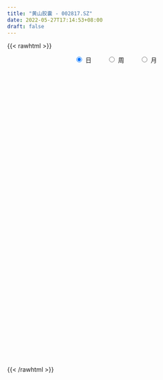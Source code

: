 ```yaml
---
title: "黄山胶囊 - 002817.SZ"
date: 2022-05-27T17:14:53+08:00
draft: false
---
```

{{< rawhtml >}}
    <div style="text-align: center">
        <label style="padding: 1rem;"><input style="margin-right: .5rem" type="radio" name="period" value="D" checked onclick="period_change(this)">日</label>
        <label style="padding: 1rem;"><input style="margin-right: .5rem" type="radio" name="period" value="W" onclick="period_change(this)">周</label>
        <label style="padding: 1rem;"><input style="margin-right: .5rem" type="radio" name="period" value="M" onclick="period_change(this)">月</label>
    </div>
    <div id="chart" style="height: 700px;"></div> 
    <script type="text/javascript">
        const D_v = [24733.4,12973.43,13378.5,31935.33,30343.1,16195.2,9843.5,9855.5,13905.14,19757.2,14130.42,12214.7,50129.48,24331.6,12849.3,14048.0,24048.19,34170.26,31768.24,26213.42,18954.48,14856.93,19867.82,22626.64,16700.97,10261.11,15532.41,9157.25,40417.0,42975.06,22065.23,83619.31,65050.44,39679.93,32012.48,66997.16,92224.24,48450.53,45627.33,23582.64,32156.36,36110.02,46342.99,23642.77,21649.71,36177.21,31552.66,95696.54,46158.55,32905.41,61285.36,58485.2,32259.05,31253.92,24976.92,17909.56,15177.61,20780.27,13461.11,17621.25,15917.9,11722.32,28687.36,16592.8,15695.64,12126.71,12768.34,18541.07,13517.57,11810.08,10436.78,23020.14,11454.28,23315.93,17208.11,22199.6,16701.89,9250.55,33014.12,18589.94,13541.09,14729.01,12446.76,44791.7,34204.68,30531.39,33932.85,26831.86,23448.78,21708.17,23478.3,29168.0,15410.12,27861.32,50376.32,61798.06,97187.85,46258.08,25909.96,18722.91,18942.12,17803.79,26071.79,28155.93,11929.56,31049.95,13234.11,14824.33,23244.4,15993.78,11557.44,17359.78,13875.25,9433.8,13103.39,40526.82,14177.66,11006.38,15043.03,24665.73,26616.77,22012.55,23423.73,31743.4,17041.93,18984.21,14107.94,13364.32,13258.89,22240.11,14403.13,13069.11,19957.86,10836.41,7958.15,10362.6,13361.1,18059.44,12566.93,12154.31,18963.21,13048.97,10228.1,12275.41,11900.55,22181.45,82155.75,40719.57,59908.95,134118.91,80810.88,120386.88,151196.94,94600.9,93441.93,97655.04,88504.4,67603.21,46429.48,50276.89,91624.16,104156.41,52657.61,49385.75,62817.03,48743.76,81763.05,43545.79,52270.78,54899.3,60997.98,72668.8,48217.03,44667.44,37771.73,33243.51,34979.82,33076.7,35569.0,36571.63,30533.27,44436.39,19333.18,23720.86,20496.78,23217.53,87122.04,55732.59,64380.94,57717.54,44506.63,27515.46,23626.53,35832.86,98730.85,67491.61,64555.75,55179.37,40200.07,38880.08,236653.42,172788.36,105900.22,93467.09,60408.77,109088.18,85878.28,48139.82,101698.49,257466.51,226293.44,113149.35,100492.29,345953.86,256776.42,166080.23,159728.52,131503.15,101677.33,74026.5,58800.57,37378.75,60915.39,52846.94,39062.12,41512.6,58936.22,40834.82,60302.48,58553.71,54897.1,52823.92,76730.14,67394.11,54948.19,42055.09,41252.58,57323.8,50823.13,41560.32,37145.86,36183.79,21873.26,35426.82,30976.97,34699.99,53330.1,47323.92,47953.6,52681.75]
const D_histogram = [0.0,-0.0061966952,-0.0044767418,0.0105045132,0.0035301776,-0.0053735207,-0.0078790791,-0.0093202607,-0.0205401977,-0.0071897847,0.0016618853,0.0069196986,0.0260602242,0.0249383077,0.0238307371,0.0162201202,0.0173335748,0.0291523893,0.0406771612,0.0413843636,0.0311211235,0.0189544344,0.0269747104,0.0327047853,0.0285004973,0.0222901656,0.0101258405,0.0043275677,0.0190742457,0.0327861967,0.0351196613,0.0364432726,0.0478177192,0.0512380912,0.0498300251,0.0683812411,0.04593267,0.0399569034,0.034591751,0.0266463722,0.0102217571,-0.0142982326,-0.010512285,-0.016702934,-0.0247253236,-0.0176048947,-0.0248112804,-0.008501121,-0.0148671614,-0.0328258373,-0.038061321,-0.0683822626,-0.0905489866,-0.085916865,-0.0789830669,-0.06853094,-0.0689139756,-0.0650748936,-0.0604420604,-0.0549700967,-0.0513865072,-0.0395803285,-0.018177682,-0.0040362424,-0.0060143441,-0.0084951539,-0.0183658007,-0.0350212099,-0.0314913518,-0.0312306605,-0.0221252651,-0.0205453517,-0.0169408234,-0.0226071651,-0.0256117546,-0.0353092235,-0.0359641644,-0.0290290813,-0.0067978643,0.0107753851,0.0231240163,0.0324041289,0.0306235251,0.0467716583,0.0573900455,0.0467008701,0.0249164706,0.0243599642,0.0280457605,0.0242033839,0.0108173577,-0.0096794204,-0.0263123842,-0.0576520841,-0.0309520969,-0.0021776565,-0.0210165718,-0.0393134044,-0.0404140813,-0.0387171002,-0.0433913044,-0.0422379938,-0.0437142481,-0.0538921828,-0.0580251658,-0.0742811219,-0.078594171,-0.0745633027,-0.0820578347,-0.0718116328,-0.0566841756,-0.0328431049,-0.0155516817,0.000828735,0.0189365474,0.046624343,0.0579799488,0.0655955863,0.0739368157,0.081667567,0.0929489591,0.1006811894,0.0983235234,0.0945125954,0.0879691129,0.0834675188,0.0789385478,0.0712909425,0.061467564,0.0560798152,0.0468557965,0.0297264157,0.0247330458,0.0216804564,0.0131838642,0.0043963021,-0.0127000898,-0.0273080739,-0.0341102374,-0.033779499,-0.0244000528,-0.0206213646,-0.0141862591,-0.0099968663,-0.0038061746,0.0060352918,0.0366019413,0.0540882272,0.0785904154,0.1114509682,0.1353782026,0.1241401558,0.1403963142,0.1478753068,0.1360284585,0.1335989156,0.1152223404,0.0812268592,0.0570991161,0.0253959131,0.0203514593,0.0222978364,0.0194428778,0.0055535121,-0.0068592953,-0.0185865019,-0.0612888595,-0.0907716694,-0.1350477513,-0.1466809891,-0.138722597,-0.1163200392,-0.1124172948,-0.1123873585,-0.1005286435,-0.0942906869,-0.0704620541,-0.0493451263,-0.0435646386,-0.0498596097,-0.0447597257,-0.0259120408,-0.0133780642,-0.0090400379,-0.0059806916,-0.0029633312,0.0229017054,0.0336887099,0.0375354326,0.0426161438,0.0481132067,0.049401839,0.0474258359,0.0465580892,0.0422655461,0.030530596,-0.0142329322,-0.0484097137,-0.0627532622,-0.0601650865,-0.0383795063,-0.0625221373,-0.0521659772,-0.0287473855,-0.0059745181,0.0364328208,0.0563318475,0.0613982924,0.0585684717,0.0828726552,0.0712328667,0.0569316309,0.0456473723,0.0742280922,0.0565731072,0.0581643276,0.0453991814,0.0169836611,-0.038316599,-0.0546340235,-0.0870895344,-0.1033691079,-0.126940802,-0.1458808002,-0.1425256026,-0.1503445705,-0.1756977029,-0.1809616626,-0.2090665221,-0.2283184338,-0.2273965038,-0.2309673406,-0.2021726258,-0.1541404846,-0.1096190135,-0.0687438308,-0.0302256048,-0.0021549154,0.0230062732,0.0488014759,0.0716160807,0.0758870585,0.0796255759,0.0781856589,0.0785026946,0.081639941,0.0562000053,0.0440482598,0.035656501,0.0287037173]
const D_fast = [0.0,-0.0077458689,-0.0071451011,0.0104622823,0.0043704911,-0.0058765874,-0.0103519156,-0.0141231624,-0.0304781487,-0.0189251819,-0.0096580406,-0.0026703027,0.0229852789,0.0280979394,0.032948053,0.0293924662,0.0348393145,0.0539462263,0.0756402885,0.0866935818,0.0842106226,0.0767825421,0.0915464957,0.105452767,0.1083736033,0.1077358129,0.0981029479,0.0933865671,0.1129018065,0.1348103068,0.1459236867,0.1563581161,0.1796869925,0.1959168872,0.2069663274,0.2426128537,0.2316474501,0.2356609094,0.2389436947,0.2376599089,0.2237907331,0.1956961852,0.1968540616,0.1864876791,0.1722839586,0.1750031638,0.1615939581,0.1757788372,0.1656960065,0.1395308713,0.1247800574,0.0773635501,0.0325595794,0.0157124847,0.0029005161,-0.003780092,-0.0213916215,-0.0338212629,-0.0442989447,-0.0525695052,-0.0618325426,-0.059921446,-0.04306322,-0.0299308409,-0.0334125287,-0.038017127,-0.052479224,-0.0778899356,-0.0822329155,-0.0897798893,-0.0862058102,-0.0897622348,-0.0903929123,-0.1017110452,-0.1111185734,-0.1296433482,-0.1392893302,-0.1396115174,-0.1190797665,-0.0988126708,-0.0806830355,-0.0633018907,-0.0574266132,-0.0295855654,-0.0046196669,-0.0036336248,-0.0191889066,-0.0136554219,-0.0029581856,-0.0007497162,-0.011431403,-0.0343480362,-0.0575590959,-0.1033118169,-0.0843498539,-0.0561198276,-0.0802128859,-0.1083380696,-0.1195422669,-0.1275245608,-0.143046591,-0.1524527789,-0.1648575953,-0.1885085757,-0.20714785,-0.2419740867,-0.2659356785,-0.2805456358,-0.3085546265,-0.3162613329,-0.3153049195,-0.2996746251,-0.2862711223,-0.2696835219,-0.2468415726,-0.2074976913,-0.1816470983,-0.1576325642,-0.1308071308,-0.1026594878,-0.0681408559,-0.0352383283,-0.0130151135,0.0068021074,0.0222509032,0.0386161887,0.0538218547,0.063996985,0.0695404975,0.0781727025,0.0806626329,0.070964856,0.0721547476,0.0745222724,0.0693216462,0.0616331596,0.0413617453,0.0199267426,0.0045970199,-0.0035171165,-0.0002376835,-0.0016143364,0.0012742042,0.0029643805,0.0082035285,0.0195538179,0.0592709528,0.0902792954,0.1344290875,0.1951523824,0.2529241674,0.2727211595,0.3240763965,0.3685242158,0.3906844821,0.4216546681,0.432083678,0.4183949116,0.4085419476,0.3831877228,0.3832311338,0.39075197,0.3927577309,0.3802567433,0.366129112,0.3497552799,0.2917307074,0.2395549802,0.1615169605,0.1132134754,0.0864912182,0.0798137663,0.055612187,0.0275452837,0.0142718377,-0.0030628774,0.0031502419,0.0119308881,0.0068202162,-0.0119396574,-0.0180297047,-0.0056600301,0.0035294305,0.0056074473,0.0071716207,0.0094481483,0.0410386113,0.0602477933,0.0734783741,0.0892131212,0.1067384858,0.1203775778,0.1302580337,0.1410298093,0.1473036527,0.1432013517,0.0948795904,0.0486003804,0.0185685164,0.0061154205,0.0183061241,-0.0214670412,-0.0241523754,-0.0079206301,0.0133586077,0.0648741518,0.0988561405,0.1192721585,0.1310844557,0.176106803,0.1822752312,0.182206903,0.1823344875,0.2294722305,0.2259605222,0.2420928246,0.2406774738,0.2165078687,0.1516284588,0.1216525285,0.067424634,0.0253027836,-0.0300041111,-0.0854143093,-0.1176905124,-0.1630956229,-0.232373181,-0.2828775564,-0.3632490464,-0.4395805666,-0.4955077625,-0.5568204344,-0.5785688761,-0.5690718561,-0.5519551383,-0.5282659134,-0.4973040886,-0.469772128,-0.4388593711,-0.4008637995,-0.3601451744,-0.336902432,-0.3132575206,-0.2951510229,-0.2752083136,-0.2516610819,-0.2630510163,-0.2641906968,-0.2636683304,-0.2634451848]
const D_slow = [0.0,-0.0015491738,-0.0026683593,-0.0000422309,0.0008403135,-0.0005030667,-0.0024728365,-0.0048029017,-0.0099379511,-0.0117353973,-0.0113199259,-0.0095900013,-0.0030749452,0.0031596317,0.009117316,0.013172346,0.0175057397,0.024793837,0.0349631273,0.0453092182,0.0530894991,0.0578281077,0.0645717853,0.0727479816,0.079873106,0.0854456474,0.0879771075,0.0890589994,0.0938275608,0.10202411,0.1108040253,0.1199148435,0.1318692733,0.1446787961,0.1571363024,0.1742316126,0.1857147801,0.195704006,0.2043519437,0.2110135368,0.213568976,0.2099944179,0.2073663466,0.2031906131,0.1970092822,0.1926080585,0.1864052384,0.1842799582,0.1805631679,0.1723567085,0.1628413783,0.1457458127,0.123108566,0.1016293498,0.081883583,0.064750848,0.0475223541,0.0312536307,0.0161431156,0.0024005915,-0.0104460354,-0.0203411175,-0.024885538,-0.0258945986,-0.0273981846,-0.0295219731,-0.0341134233,-0.0428687257,-0.0507415637,-0.0585492288,-0.0640805451,-0.069216883,-0.0734520889,-0.0791038801,-0.0855068188,-0.0943341247,-0.1033251658,-0.1105824361,-0.1122819022,-0.1095880559,-0.1038070518,-0.0957060196,-0.0880501383,-0.0763572237,-0.0620097124,-0.0503344948,-0.0441053772,-0.0380153861,-0.031003946,-0.0249531001,-0.0222487606,-0.0246686157,-0.0312467118,-0.0456597328,-0.053397757,-0.0539421711,-0.0591963141,-0.0690246652,-0.0791281855,-0.0888074606,-0.0996552867,-0.1102147851,-0.1211433472,-0.1346163929,-0.1491226843,-0.1676929648,-0.1873415075,-0.2059823332,-0.2264967918,-0.2444497001,-0.258620744,-0.2668315202,-0.2707194406,-0.2705122569,-0.26577812,-0.2541220343,-0.2396270471,-0.2232281505,-0.2047439466,-0.1843270548,-0.161089815,-0.1359195177,-0.1113386368,-0.087710488,-0.0657182097,-0.04485133,-0.0251166931,-0.0072939575,0.0080729335,0.0220928873,0.0338068365,0.0412384404,0.0474217018,0.0528418159,0.056137782,0.0572368575,0.0540618351,0.0472348166,0.0387072572,0.0302623825,0.0241623693,0.0190070282,0.0154604634,0.0129612468,0.0120097031,0.0135185261,0.0226690114,0.0361910682,0.0558386721,0.0837014141,0.1175459648,0.1485810037,0.1836800823,0.220648909,0.2546560236,0.2880557525,0.3168613376,0.3371680524,0.3514428314,0.3577918097,0.3628796745,0.3684541336,0.3733148531,0.3747032311,0.3729884073,0.3683417818,0.3530195669,0.3303266496,0.2965647118,0.2598944645,0.2252138152,0.1961338055,0.1680294818,0.1399326421,0.1148004813,0.0912278095,0.073612296,0.0612760144,0.0503848548,0.0379199523,0.0267300209,0.0202520107,0.0169074947,0.0146474852,0.0131523123,0.0124114795,0.0181369059,0.0265590833,0.0359429415,0.0465969774,0.0586252791,0.0709757388,0.0828321978,0.0944717201,0.1050381066,0.1126707556,0.1091125226,0.0970100942,0.0813217786,0.066280507,0.0566856304,0.0410550961,0.0280136018,0.0208267554,0.0193331259,0.0284413311,0.0425242929,0.057873866,0.072515984,0.0932341478,0.1110423644,0.1252752722,0.1366871152,0.1552441383,0.1693874151,0.183928497,0.1952782923,0.1995242076,0.1899450579,0.176286552,0.1545141684,0.1286718914,0.0969366909,0.0604664909,0.0248350902,-0.0127510524,-0.0566754781,-0.1019158938,-0.1541825243,-0.2112621328,-0.2681112587,-0.3258530939,-0.3763962503,-0.4149313715,-0.4423361248,-0.4595220825,-0.4670784838,-0.4676172126,-0.4618656443,-0.4496652753,-0.4317612551,-0.4127894905,-0.3928830965,-0.3733366818,-0.3537110082,-0.3333010229,-0.3192510216,-0.3082389566,-0.2993248314,-0.2921489021]
const D_data = [['2021-05-18', 6.6697, 6.9612, 6.6406, 6.9758],['2021-05-19', 6.9612, 6.8641, 6.8349, 6.9709],['2021-05-20', 6.8641, 6.9466, 6.8495, 7.0049],['2021-05-21', 6.9466, 7.1604, 6.9466, 7.2527],['2021-05-24', 7.1555, 6.9126, 6.8689, 7.1555],['2021-05-25', 6.8446, 6.8446, 6.762, 6.9466],['2021-05-26', 6.796, 6.8883, 6.7523, 6.9126],['2021-05-27', 6.8883, 6.8835, 6.8349, 6.9321],['2021-05-28', 6.8738, 6.7135, 6.6649, 6.9029],['2021-05-31', 6.7329, 7.0146, 6.7232, 7.0341],['2021-06-01', 6.9952, 7.0146, 6.9612, 7.0924],['2021-06-02', 6.9855, 7.0098, 6.9078, 7.0389],['2021-06-03', 7.0924, 7.2624, 6.8738, 7.5539],['2021-06-04', 7.2041, 7.0778, 6.9952, 7.3644],['2021-06-07', 7.0438, 7.0924, 7.0146, 7.1264],['2021-06-08', 6.9952, 7.0049, 6.9855, 7.0924],['2021-06-09', 7.0061, 7.1123, 6.8787, 7.2184],['2021-06-10', 7.1123, 7.3033, 7.0698, 7.367],['2021-06-11', 7.36, 7.3953, 7.2255, 7.4307],['2021-06-15', 7.4803, 7.3316, 7.2326, 7.4803],['2021-06-16', 7.4378, 7.2043, 7.1193, 7.452],['2021-06-17', 7.2184, 7.1476, 7.1264, 7.2892],['2021-06-18', 7.1406, 7.4166, 7.0769, 7.4166],['2021-06-21', 7.3953, 7.459, 7.2892, 7.4873],['2021-06-22', 7.3812, 7.3741, 7.3246, 7.4803],['2021-06-23', 7.3741, 7.3529, 7.2892, 7.4236],['2021-06-24', 7.2963, 7.2538, 7.176, 7.3458],['2021-06-25', 7.2255, 7.3033, 7.183, 7.3387],['2021-06-28', 7.2184, 7.6076, 7.2184, 7.6218],['2021-06-29', 7.6006, 7.7067, 7.5015, 7.7563],['2021-06-30', 7.6996, 7.6501, 7.5156, 7.6996],['2021-07-01', 7.6784, 7.6926, 7.5723, 8.0606],['2021-07-02', 7.6996, 7.9049, 7.6076, 7.9827],['2021-07-05', 7.9756, 7.9049, 7.7492, 7.9756],['2021-07-06', 7.8553, 7.912, 7.7987, 8.0252],['2021-07-07', 7.8766, 8.2799, 7.8624, 8.3083],['2021-07-08', 8.3507, 7.827, 7.7916, 8.4073],['2021-07-09', 7.6784, 8.0181, 7.6643, 8.1243],['2021-07-12', 8.0606, 8.0535, 7.9261, 8.1526],['2021-07-13', 8.1738, 8.0393, 7.9756, 8.1809],['2021-07-14', 8.1243, 7.912, 7.8907, 8.1243],['2021-07-15', 7.9049, 7.728, 7.6926, 7.919],['2021-07-16', 7.7775, 8.0464, 7.7775, 8.1809],['2021-07-19', 7.9969, 7.9332, 7.8624, 8.096],['2021-07-20', 7.8624, 7.8836, 7.7421, 7.9332],['2021-07-21', 7.919, 8.0818, 7.8836, 8.1384],['2021-07-22', 8.1101, 7.912, 7.8766, 8.1172],['2021-07-23', 7.919, 8.2446, 7.7916, 8.3012],['2021-07-26', 8.1809, 8.004, 7.9261, 8.2729],['2021-07-27', 7.9332, 7.7987, 7.7916, 8.1313],['2021-07-28', 7.7916, 7.8907, 7.1335, 8.0606],['2021-07-29', 7.9756, 7.459, 7.3883, 7.9898],['2021-07-30', 7.459, 7.3741, 7.2326, 7.5015],['2021-08-02', 7.3529, 7.6076, 7.2892, 7.636],['2021-08-03', 7.6289, 7.6147, 7.4803, 7.7067],['2021-08-04', 7.5723, 7.6572, 7.5227, 7.7138],['2021-08-05', 7.5793, 7.5015, 7.4944, 7.6572],['2021-08-06', 7.4449, 7.5156, 7.3812, 7.643],['2021-08-09', 7.5723, 7.5015, 7.4661, 7.5723],['2021-08-10', 7.4661, 7.4944, 7.3741, 7.6218],['2021-08-11', 7.4449, 7.452, 7.4307, 7.4944],['2021-08-12', 7.4307, 7.5581, 7.4166, 7.5864],['2021-08-13', 7.6006, 7.7421, 7.4873, 7.8836],['2021-08-16', 7.7987, 7.735, 7.6713, 7.827],['2021-08-17', 7.643, 7.5581, 7.4732, 7.7138],['2021-08-18', 7.4944, 7.5298, 7.459, 7.5935],['2021-08-19', 7.5652, 7.3883, 7.3812, 7.5935],['2021-08-20', 7.3883, 7.2043, 7.1193, 7.459],['2021-08-23', 7.2043, 7.3883, 7.2043, 7.4378],['2021-08-24', 7.36, 7.3246, 7.2892, 7.459],['2021-08-25', 7.3387, 7.4307, 7.275, 7.4661],['2021-08-26', 7.5864, 7.3387, 7.3104, 7.6501],['2021-08-27', 7.3387, 7.3529, 7.2892, 7.367],['2021-08-30', 7.3529, 7.2043, 7.1193, 7.36],['2021-08-31', 7.1547, 7.183, 7.091, 7.2396],['2021-09-01', 7.2396, 7.0273, 7.0061, 7.2396],['2021-09-02', 7.0486, 7.0698, 6.992, 7.1264],['2021-09-03', 7.0981, 7.1406, 7.0698, 7.2043],['2021-09-06', 7.2043, 7.3812, 7.0698, 7.4449],['2021-09-07', 7.3953, 7.4166, 7.3246, 7.4449],['2021-09-08', 7.4166, 7.4307, 7.3387, 7.4661],['2021-09-09', 7.4307, 7.459, 7.3812, 7.5369],['2021-09-10', 7.4661, 7.3529, 7.3458, 7.5298],['2021-09-13', 7.3529, 7.636, 7.3033, 7.6855],['2021-09-14', 7.636, 7.6713, 7.4873, 7.735],['2021-09-15', 7.6926, 7.4378, 7.36, 7.7209],['2021-09-16', 7.4449, 7.2326, 7.2326, 7.4944],['2021-09-17', 7.2892, 7.452, 7.2892, 7.5369],['2021-09-22', 7.4024, 7.5298, 7.3529, 7.5652],['2021-09-23', 7.6572, 7.452, 7.4095, 7.6643],['2021-09-24', 7.459, 7.2963, 7.268, 7.5227],['2021-09-27', 7.268, 7.1123, 7.0627, 7.3175],['2021-09-28', 7.1123, 7.0415, 7.0132, 7.1618],['2021-09-29', 7.0061, 6.6877, 6.6664, 7.0415],['2021-09-30', 6.6947, 7.36, 6.6523, 7.36],['2021-10-08', 7.3953, 7.5156, 7.2255, 7.6784],['2021-10-11', 7.2821, 6.9283, 6.8646, 7.36],['2021-10-12', 6.8858, 6.8009, 6.6947, 6.9283],['2021-10-13', 6.8009, 6.9212, 6.7372, 6.9566],['2021-10-14', 6.907, 6.9141, 6.815, 7.0273],['2021-10-15', 6.9141, 6.7797, 6.7301, 6.9141],['2021-10-18', 6.7797, 6.7938, 6.716, 6.9141],['2021-10-19', 6.7797, 6.7089, 6.7089, 6.8646],['2021-10-20', 6.7089, 6.5107, 6.4824, 6.7372],['2021-10-21', 6.447, 6.4824, 6.447, 6.5744],['2021-10-22', 6.4824, 6.1993, 6.1993, 6.4824],['2021-10-25', 6.1993, 6.2064, 6.1215, 6.2701],['2021-10-26', 6.2277, 6.2206, 6.1427, 6.2701],['2021-10-27', 6.1923, 5.9729, 5.9587, 6.1923],['2021-10-28', 5.9729, 6.1073, 5.9658, 6.1852],['2021-10-29', 6.263, 6.1498, 6.0366, 6.263],['2021-11-01', 6.263, 6.2913, 6.1286, 6.3692],['2021-11-02', 6.2984, 6.263, 6.1923, 6.3692],['2021-11-03', 6.2701, 6.2984, 6.2701, 6.4258],['2021-11-04', 6.2984, 6.3833, 6.2772, 6.4046],['2021-11-05', 6.3833, 6.6169, 6.2913, 6.6877],['2021-11-08', 6.5815, 6.5249, 6.5178, 6.6452],['2021-11-09', 6.5815, 6.5461, 6.5107, 6.6098],['2021-11-10', 6.5461, 6.624, 6.5178, 6.6452],['2021-11-11', 6.6098, 6.6947, 6.5957, 6.8787],['2021-11-12', 6.716, 6.8363, 6.6452, 6.9],['2021-11-15', 6.7938, 6.9, 6.7867, 6.9849],['2021-11-16', 6.907, 6.8504, 6.8221, 6.9636],['2021-11-17', 6.8433, 6.8787, 6.8009, 6.9707],['2021-11-18', 6.8929, 6.8787, 6.8504, 7.0203],['2021-11-19', 6.8646, 6.9353, 6.8504, 6.9849],['2021-11-22', 6.9495, 6.9707, 6.9, 6.999],['2021-11-23', 6.9707, 6.9566, 6.8858, 6.9849],['2021-11-24', 6.9566, 6.9353, 6.8787, 6.9849],['2021-11-25', 6.9424, 6.999, 6.8787, 7.0698],['2021-11-26', 6.9636, 6.9566, 6.907, 7.0273],['2021-11-29', 6.9778, 6.8221, 6.815, 7.0273],['2021-11-30', 6.8292, 6.9424, 6.7797, 6.9636],['2021-12-01', 6.9141, 6.9707, 6.8717, 6.9778],['2021-12-02', 7.0061, 6.8929, 6.8858, 7.0061],['2021-12-03', 6.8929, 6.8575, 6.8504, 6.9566],['2021-12-06', 6.8504, 6.6877, 6.6877, 6.9],['2021-12-07', 6.6877, 6.624, 6.539, 6.7726],['2021-12-08', 6.624, 6.6452, 6.5461, 6.6877],['2021-12-09', 6.6452, 6.6947, 6.624, 6.7443],['2021-12-10', 6.6947, 6.815, 6.6523, 6.8504],['2021-12-13', 6.7655, 6.7655, 6.7584, 6.8787],['2021-12-14', 6.7443, 6.815, 6.723, 6.8363],['2021-12-15', 6.8504, 6.808, 6.7089, 6.8646],['2021-12-16', 6.8009, 6.8575, 6.7584, 6.8929],['2021-12-17', 6.8575, 6.9495, 6.7584, 6.992],['2021-12-20', 6.9353, 7.3387, 6.907, 7.4307],['2021-12-21', 7.3458, 7.3458, 7.1689, 7.3741],['2021-12-22', 7.3458, 7.6076, 7.3246, 7.6289],['2021-12-23', 7.6289, 7.9544, 7.551, 8.3366],['2021-12-24', 8.011, 8.1101, 7.8978, 8.2516],['2021-12-27', 8.0818, 7.827, 7.7067, 8.2446],['2021-12-28', 7.919, 8.3153, 7.8412, 8.3861],['2021-12-29', 8.2446, 8.4144, 8.096, 8.4569],['2021-12-30', 8.4144, 8.3083, 8.1667, 8.4923],['2021-12-31', 8.4569, 8.5347, 8.3366, 8.7824],['2022-01-04', 8.4993, 8.4215, 8.2446, 8.6196],['2022-01-05', 8.4215, 8.2092, 8.0889, 8.4427],['2022-01-06', 8.2799, 8.2799, 8.103, 8.3295],['2022-01-07', 8.4215, 8.1172, 7.912, 8.4215],['2022-01-10', 8.1313, 8.4215, 8.0181, 8.4356],['2022-01-11', 8.4073, 8.5701, 8.2941, 8.7824],['2022-01-12', 8.6338, 8.5772, 8.3366, 8.6338],['2022-01-13', 8.6055, 8.4569, 8.3719, 8.6338],['2022-01-14', 8.4286, 8.4569, 8.379, 8.6763],['2022-01-17', 8.6338, 8.4427, 8.3436, 8.6338],['2022-01-18', 8.4781, 7.9261, 7.8836, 8.4781],['2022-01-19', 8.011, 7.8836, 7.7138, 8.011],['2022-01-20', 7.8907, 7.452, 7.3953, 7.9332],['2022-01-21', 7.4661, 7.636, 7.3104, 7.7209],['2022-01-24', 7.6501, 7.7916, 7.6076, 8.0535],['2022-01-25', 7.735, 7.9827, 7.6784, 8.0818],['2022-01-26', 7.9756, 7.7563, 7.7138, 8.0393],['2022-01-27', 7.7563, 7.6501, 7.5581, 7.9049],['2022-01-28', 7.6147, 7.7633, 7.5793, 7.82],['2022-02-07', 7.8553, 7.6784, 7.5369, 7.9332],['2022-02-08', 7.7067, 7.9261, 7.6218, 7.9261],['2022-02-09', 7.9544, 7.9756, 7.827, 8.0606],['2022-02-10', 8.0747, 7.827, 7.7916, 8.0747],['2022-02-11', 7.8695, 7.643, 7.5935, 7.8695],['2022-02-14', 7.6501, 7.7492, 7.5864, 7.9615],['2022-02-15', 7.7492, 7.9615, 7.6501, 8.0464],['2022-02-16', 8.0393, 7.9544, 7.8978, 8.0393],['2022-02-17', 7.9615, 7.8907, 7.8341, 7.9898],['2022-02-18', 7.8695, 7.8907, 7.8341, 7.9827],['2022-02-21', 7.9261, 7.9049, 7.8341, 7.9756],['2022-02-22', 7.8978, 8.2799, 7.7492, 8.3153],['2022-02-23', 8.3507, 8.2163, 8.1455, 8.3649],['2022-02-24', 8.1809, 8.2021, 8.0606, 8.3719],['2022-02-25', 8.2375, 8.2799, 8.1738, 8.4639],['2022-02-28', 8.2729, 8.3578, 8.1596, 8.4215],['2022-03-01', 8.3295, 8.3719, 8.2516, 8.4215],['2022-03-02', 8.3719, 8.379, 8.2799, 8.4003],['2022-03-03', 8.3861, 8.4356, 8.2799, 8.5276],['2022-03-04', 8.4356, 8.4286, 8.2941, 8.9806],['2022-03-07', 8.2799, 8.3366, 7.9969, 8.4427],['2022-03-08', 8.287, 7.7916, 7.7704, 8.4073],['2022-03-09', 7.8483, 7.6996, 7.4307, 8.0818],['2022-03-10', 7.9615, 7.7846, 7.7067, 8.0323],['2022-03-11', 7.735, 7.9261, 7.6289, 7.9686],['2022-03-14', 8.1738, 8.2021, 8.0676, 8.7187],['2022-03-15', 8.0252, 7.5864, 7.5652, 8.0535],['2022-03-16', 7.6572, 7.9403, 7.5015, 8.011],['2022-03-17', 7.9261, 8.1667, 7.8695, 8.3153],['2022-03-18', 8.0252, 8.2729, 8.0252, 8.4003],['2022-03-21', 8.3153, 8.7116, 8.3153, 8.7753],['2022-03-22', 8.8461, 8.6409, 8.4923, 8.8815],['2022-03-23', 8.6479, 8.5772, 8.5418, 8.7187],['2022-03-24', 8.7046, 8.5418, 8.4781, 9.1292],['2022-03-25', 8.5418, 9.0089, 8.3578, 9.3981],['2022-03-28', 8.9806, 8.6692, 8.6338, 9.6175],['2022-03-29', 8.7612, 8.6338, 8.3932, 8.9169],['2022-03-30', 8.6621, 8.6621, 8.4286, 8.8461],['2022-03-31', 8.6904, 9.2778, 8.6338, 9.5255],['2022-04-01', 8.8886, 8.8036, 8.6833, 9.5113],['2022-04-06', 9.0018, 9.0726, 8.9523, 9.3132],['2022-04-07', 8.8461, 8.931, 8.7399, 9.2849],['2022-04-08', 8.8532, 8.6763, 8.4569, 8.9523],['2022-04-11', 8.5559, 8.1313, 8.0535, 8.563],['2022-04-12', 8.2304, 8.4144, 8.0676, 8.4144],['2022-04-13', 8.3436, 8.0464, 7.9686, 8.3507],['2022-04-14', 8.0464, 8.0606, 7.9332, 8.1596],['2022-04-15', 7.9049, 7.7846, 7.7138, 8.0818],['2022-04-18', 7.7846, 7.6289, 7.5015, 7.7846],['2022-04-19', 7.6076, 7.7563, 7.5227, 7.7775],['2022-04-20', 7.7492, 7.4873, 7.4661, 7.7633],['2022-04-21', 7.459, 7.0415, 6.992, 7.4803],['2022-04-22', 7.0627, 7.0556, 6.8433, 7.1547],['2022-04-25', 7.0132, 6.5037, 6.4683, 7.0132],['2022-04-26', 6.4753, 6.2843, 5.8526, 6.6735],['2022-04-27', 6.2347, 6.2701, 5.9304, 6.2701],['2022-04-28', 6.2843, 5.98, 5.8597, 6.3338],['2022-04-29', 5.93, 6.23, 5.93, 6.36],['2022-05-05', 6.19, 6.48, 6.11, 6.6],['2022-05-06', 6.31, 6.52, 6.25, 6.66],['2022-05-09', 6.51, 6.57, 6.46, 6.65],['2022-05-10', 6.46, 6.65, 6.44, 6.69],['2022-05-11', 6.67, 6.62, 6.6, 6.92],['2022-05-12', 6.55, 6.67, 6.52, 6.76],['2022-05-13', 6.67, 6.78, 6.6, 6.79],['2022-05-16', 6.83, 6.86, 6.75, 6.9],['2022-05-17', 6.8, 6.7, 6.62, 6.86],['2022-05-18', 6.67, 6.72, 6.65, 6.8],['2022-05-19', 6.64, 6.67, 6.56, 6.73],['2022-05-20', 6.67, 6.7, 6.62, 6.75],['2022-05-23', 6.7, 6.76, 6.67, 6.78],['2022-05-24', 6.78, 6.35, 6.34, 6.84],['2022-05-25', 6.35, 6.41, 6.29, 6.49],['2022-05-26', 6.44, 6.39, 6.26, 6.47],['2022-05-27', 6.41, 6.35, 6.28, 6.47]]
const W_v = [26931.9,111131.99,51757.6,26255.22,19640.43,21819.76,30339.74,63887.08,48663.51,81675.92,172114.23,56474.34,112830.88,57249.44,98210.72,46331.86,46909.38,39239.33,21283.65,17954.82,21717.93,47883.08,13831.71,26724.87,19597.41,31432.81,47549.57,35798.9,24485.54,12999.59,6870.56,2102.0,15854.73,29942.65,34655.55,54293.03,33808.99,32902.16,117698.41,42124.39,30818.37,21354.84,65669.85,61949.38,76171.35,106233.68,29334.21,23645.04,25072.78,20026.6,28511.95,49090.08,20059.52,28351.97,14968.63,16675.42,58811.84,22516.75,22508.57,17889.42,56076.63,24510.91,15960.13,21399.77,17796.95,104928.87,71395.06,32369.36,102083.82,91741.11,65528.78,41559.9,22876.0,23406.0,23099.87,18043.44,38548.71,53376.39,26488.52,17090.45,22509.39,38017.12,73390.8,82792.34,142941.6,83579.91,76371.04,93087.85,64397.89,42030.34,58831.7,12604.53,48749.75,24781.88,20562.95,26625.66,21277.34,52875.83,63616.99,94071.55,62259.45,54779.62,176735.62,158978.71,42653.68,27555.0,22935.65,28400.53,35264.65,41585.82,33354.92,41843.22,31484.57,9458.8,26039.24,29039.02,75138.73,73422.71,141735.37,86040.3,57512.32,35221.55,51001.44,73261.08,114990.76,165025.15,156262.32,102243.07,151471.67,101320.22,167292.1,131903.35,190503.78,99988.65,160852.66,88043.52,70614.76,234671.82,51953.1,53432.48,93676.03,68531.09,69893.0,36379.07,74822.23,46763.73,52717.69,92888.04,155122.72,233298.94,92699.09,169785.78,267749.64,316593.73,258653.55,384518.4399999999,258367.01,102917.56,71653.43,73710.61,89754.35,92103.6,47065.99,49138.6,38310.86,14570.81,74647.29,50985.0,48652.91,38342.4,57221.86,53952.97,50204.8,136242.78,110438.7,148823.91,97312.31,85198.01,98175.53,71071.9,64914.47,34067.52,41454.29,32213.96,16406.1,57124.9,37446.4,43193.46,90245.76,42889.32,87104.5,114168.46,105340.29,73488.4,60865.62,23630.8,61545.7,107397.56,80142.44,120563.4,116883.99,79892.65,74278.38,254127.04,279364.34,183819.34,208718.89,231093.57,110098.28,87409.94,75724.56,70238.85,88676.08,92320.92,170292.48,68635.25,122815.76,61798.06,207020.92,115011.02,78854.06,94299.04,91509.57,113205.82,77374.39,62184.13,75104.99,69634.48,397714.0600000001,557281.6899999999,252813.98,360640.96,281222.68,264322.98,173440.66,138520.48,288170.64,230212.33,266306.88,669217.86,602271.28,1042665.36,457311.9,332798.54,233192.7,303307.35,122342.3,233014.92,161606.7,235989.36]
const W_histogram = [0.0,0.0010849003,-0.0226281254,-0.0546479362,-0.0954701681,-0.097996068,-0.0720146561,-0.0245003599,0.0220010922,0.0927768085,0.1090558966,0.0938600043,0.1454940285,0.1125093642,0.0394982581,-0.0170194334,-0.04180558,-0.104607768,-0.1568895077,-0.1816355373,-0.1947952091,-0.1867635053,-0.1831095504,-0.1534982449,-0.1163885699,-0.0858062619,-0.0569447808,-0.0301812977,-0.0668150302,-0.1200204854,-0.1362095938,-0.1309166407,-0.0957370879,-0.0539108746,-0.0536077619,-0.0747187039,-0.0466841067,-0.0092224744,0.0340111,0.0186766989,0.0223668477,0.0325101269,0.0574518228,0.086439681,0.1196739991,0.0865847003,0.0607703293,0.0237166771,-0.0550479382,-0.086574447,-0.1069051416,-0.0933947877,-0.0825133912,-0.0745683411,-0.0902487339,-0.086230663,-0.0910483925,-0.0971470085,-0.0987975985,-0.0886629616,-0.0667674046,-0.0462817105,-0.0270992678,-0.0578215341,-0.0683094102,-0.0161803339,0.0037237247,0.0174005538,0.0899417573,0.1332884617,0.1123326022,0.0995108671,0.0877081025,0.0766054457,0.0748495361,0.0805071692,0.0939434724,0.1093520967,0.1111808641,0.0922084847,0.093197908,0.1073345473,0.125471203,0.1307617965,0.1379233585,0.1604054381,0.1574672306,0.1816404365,0.1800459261,0.1782665857,0.1335238949,0.0809075554,0.048553358,0.0136493765,-0.0138108406,-0.0181270554,-0.0304715308,-0.0131038175,0.0222552309,0.0379367951,0.0372939812,0.0367192852,0.0479463696,0.0131785146,-0.0190077478,-0.0538441987,-0.0654950525,-0.0622173505,-0.0585152996,-0.0433441568,-0.025497212,-0.0079418613,-0.0198128802,-0.0203913755,-0.0083651056,-0.0064911517,0.0063774535,0.0368970531,0.0731647452,0.0544567195,0.0492067118,0.0454648488,0.045128428,0.0319398268,0.0462034157,0.0686390532,0.0857829633,0.096154639,0.1320427415,0.1139674214,0.0838356311,0.0869621115,0.0969406791,0.0854023834,0.0820456058,0.0474616549,0.0324453315,-0.0044822679,-0.0352072093,-0.0692561125,-0.1027245224,-0.1172989527,-0.1208184421,-0.1105928024,-0.0965797813,-0.0945111244,-0.0762030787,-0.0432312154,-0.0158574645,0.0038900306,0.0075898841,0.0276767737,0.049790238,0.065391812,0.1094237043,0.1677921898,0.1510962784,0.1204356957,0.0826614335,0.0592787035,0.0367023448,-0.0168221483,-0.037920092,-0.0607436794,-0.0904487842,-0.0886059714,-0.0603684038,-0.0569243134,-0.0669012964,-0.0715960534,-0.0514853684,-0.0372239458,-0.0350453401,-0.0007925172,0.0049597638,0.0108257515,-0.0251144697,-0.0729105721,-0.1341515666,-0.1665056116,-0.1765149049,-0.1858487901,-0.1867180248,-0.1926596485,-0.1644496824,-0.1236856248,-0.0899331058,-0.0674046277,-0.0272072301,-0.0071260265,0.0321700034,0.09037452,0.1379450889,0.1487667032,0.149592588,0.1295122311,0.1296390981,0.135307229,0.1035421368,0.1015126996,0.1150093466,0.1183650043,0.1063289419,0.1306575005,0.145037014,0.1466781724,0.1507574564,0.0876055234,0.0500086997,0.0357107326,-0.0120916719,-0.0345561238,-0.0629146488,-0.0662404885,-0.0607751641,-0.0662084316,-0.0640354066,-0.0511980255,-0.0891261459,-0.1467580612,-0.1795034841,-0.1615566367,-0.1282170748,-0.0943687866,-0.0667195688,-0.0519368053,-0.0422629686,-0.0249063745,0.0618958334,0.1405640176,0.1559488087,0.178829595,0.1307349077,0.1008893092,0.0680152409,0.0582961791,0.0724970467,0.0854326462,0.0551443137,0.0534264792,0.0944221961,0.0997541021,0.087203533,0.0151215199,-0.080146322,-0.1909346111,-0.2340129463,-0.2337749236,-0.22756471,-0.2346488956]
const W_fast = [0.0,0.0013561254,-0.0280139317,-0.0736957265,-0.1383855004,-0.1654104173,-0.1574326694,-0.1160434633,-0.0640417381,0.0299281804,0.0734712426,0.0817403513,0.1697478826,0.1648905595,0.1017540179,0.040981468,0.0057439264,-0.0832102036,-0.1747143202,-0.2448692342,-0.3067277083,-0.3453868807,-0.3875103135,-0.3962735692,-0.3882610366,-0.3791302941,-0.3645050082,-0.3452868496,-0.3986243396,-0.4818349162,-0.532076423,-0.5595126301,-0.5482673493,-0.5199188547,-0.5330176824,-0.5728083004,-0.5564447299,-0.5212887162,-0.4695523668,-0.4802175931,-0.4709357324,-0.4526649214,-0.4133602699,-0.3627624914,-0.2996096736,-0.3110527972,-0.3216745859,-0.3527990689,-0.4453256688,-0.4984957892,-0.5455527692,-0.5553911123,-0.5651380636,-0.5758350987,-0.614077675,-0.6316172698,-0.6591970975,-0.6895824656,-0.7159324552,-0.7279635587,-0.7227598528,-0.7138445864,-0.7014369606,-0.7466146105,-0.7741798391,-0.7260958463,-0.7052608565,-0.687233889,-0.5922072462,-0.5155384263,-0.5084111353,-0.4963551535,-0.4862308926,-0.478182188,-0.4612257136,-0.4354412881,-0.3985191168,-0.3557724684,-0.326148485,-0.3220687431,-0.2977798429,-0.2568095668,-0.2073051103,-0.1693240677,-0.127681666,-0.0650982269,-0.0286696267,0.0409136883,0.0843306594,0.1271179654,0.1157562484,0.0833667977,0.0631509397,0.0316593024,0.0007463752,-0.0081016034,-0.0280639616,-0.0139722027,0.0269506534,0.0521164164,0.0607970978,0.0694022231,0.0926159,0.0611426736,0.0242044743,-0.0240930263,-0.0521176433,-0.0643942789,-0.0753210529,-0.0709859493,-0.0595133074,-0.0439434222,-0.0607676611,-0.0664440003,-0.0565090067,-0.0562578408,-0.0417948722,-0.0020510093,0.0525078691,0.0474140232,0.0544656936,0.0620900427,0.073035729,0.0678320845,0.0936465273,0.1332419281,0.1718315791,0.2062419144,0.2751407023,0.2855572376,0.2763843551,0.3012513633,0.3354651007,0.3452774009,0.3624320247,0.3397134875,0.3328084969,0.2947603306,0.2552335868,0.2038706555,0.144721115,0.1008219466,0.0670978466,0.0496752857,0.0395433615,0.0179842372,0.0172415133,0.0394055727,0.0628149575,0.0835349602,0.0891322848,0.1161383678,0.1506993916,0.1826489185,0.2540367369,0.35435327,0.3754314281,0.3748797694,0.3577708656,0.3492078114,0.3358070389,0.2780770088,0.247499042,0.2094895348,0.1571722339,0.1368635539,0.1500090205,0.1392220326,0.1125197255,0.0899259552,0.0971652981,0.1021207342,0.0955380049,0.1295926984,0.1365849204,0.145157346,0.1029385074,0.0369147619,-0.0578641243,-0.1318445721,-0.1859825917,-0.2417786744,-0.2893274152,-0.3434339511,-0.3563364056,-0.3464937543,-0.3352245117,-0.3295471905,-0.2961516005,-0.2778519034,-0.2305133727,-0.1497152261,-0.067658385,-0.0196450949,0.0185789369,0.0308766378,0.0634132793,0.1029082175,0.0970286595,0.1203773971,0.1626263808,0.1955732895,0.2101194626,0.2671123964,0.3177511633,0.3560618649,0.397830513,0.3565799608,0.331485312,0.3261150281,0.2752897057,0.2441862228,0.2000990356,0.1802130738,0.1704846071,0.1484992317,0.134663405,0.1347012798,0.0744916229,-0.0198298076,-0.0974511016,-0.1198934133,-0.1186081201,-0.1083520286,-0.097382703,-0.0955841408,-0.0964760463,-0.0853460458,0.0169301204,0.130739309,0.1851113023,0.2526994873,0.237288527,0.2326652558,0.2167949977,0.2216499807,0.25397511,0.288268871,0.2717666169,0.2834054022,0.3480066682,0.3782770997,0.3875274139,0.3192257807,0.2039213583,0.0453994164,-0.0561821553,-0.1143878636,-0.1650688274,-0.230815237]
const W_slow = [0.0,0.0002712251,-0.0053858063,-0.0190477903,-0.0429153323,-0.0674143493,-0.0854180134,-0.0915431033,-0.0860428303,-0.0628486282,-0.035584654,-0.0121196529,0.0242538542,0.0523811952,0.0622557598,0.0580009014,0.0475495064,0.0213975644,-0.0178248125,-0.0632336968,-0.1119324991,-0.1586233755,-0.2044007631,-0.2427753243,-0.2718724668,-0.2933240322,-0.3075602274,-0.3151055519,-0.3318093094,-0.3618144308,-0.3958668292,-0.4285959894,-0.4525302614,-0.46600798,-0.4794099205,-0.4980895965,-0.5097606232,-0.5120662418,-0.5035634668,-0.498894292,-0.4933025801,-0.4851750484,-0.4708120927,-0.4492021724,-0.4192836726,-0.3976374976,-0.3824449152,-0.3765157459,-0.3902777305,-0.4119213423,-0.4386476276,-0.4619963246,-0.4826246724,-0.5012667576,-0.5238289411,-0.5453866069,-0.568148705,-0.5924354571,-0.6171348567,-0.6393005971,-0.6559924483,-0.6675628759,-0.6743376928,-0.6887930764,-0.7058704289,-0.7099155124,-0.7089845812,-0.7046344428,-0.6821490034,-0.648826888,-0.6207437375,-0.5958660207,-0.5739389951,-0.5547876337,-0.5360752496,-0.5159484573,-0.4924625892,-0.4651245651,-0.437329349,-0.4142772279,-0.3909777509,-0.364144114,-0.3327763133,-0.3000858642,-0.2656050245,-0.225503665,-0.1861368573,-0.1407267482,-0.0957152667,-0.0511486203,-0.0177676465,0.0024592423,0.0145975818,0.0180099259,0.0145572158,0.0100254519,0.0024075692,-0.0008683851,0.0046954226,0.0141796213,0.0235031166,0.0326829379,0.0446695303,0.047964159,0.043212222,0.0297511724,0.0133774092,-0.0021769284,-0.0168057533,-0.0276417925,-0.0340160955,-0.0360015608,-0.0409547809,-0.0460526247,-0.0481439011,-0.0497666891,-0.0481723257,-0.0389480624,-0.0206568761,-0.0070426962,0.0052589817,0.0166251939,0.0279073009,0.0358922576,0.0474431116,0.0646028749,0.0860486157,0.1100872754,0.1430979608,0.1715898162,0.1925487239,0.2142892518,0.2385244216,0.2598750174,0.2803864189,0.2922518326,0.3003631655,0.2992425985,0.2904407962,0.273126768,0.2474456374,0.2181208992,0.1879162887,0.1602680881,0.1361231428,0.1124953617,0.093444592,0.0826367881,0.078672422,0.0796449296,0.0815424007,0.0884615941,0.1009091536,0.1172571066,0.1446130326,0.1865610801,0.2243351497,0.2544440736,0.275109432,0.2899291079,0.2991046941,0.294899157,0.285419134,0.2702332142,0.2476210181,0.2254695253,0.2103774243,0.196146346,0.1794210219,0.1615220085,0.1486506664,0.13934468,0.130583345,0.1303852157,0.1316251566,0.1343315945,0.1280529771,0.109825334,0.0762874424,0.0346610395,-0.0094676868,-0.0559298843,-0.1026093905,-0.1507743026,-0.1918867232,-0.2228081294,-0.2452914059,-0.2621425628,-0.2689443703,-0.2707258769,-0.2626833761,-0.2400897461,-0.2056034739,-0.1684117981,-0.1310136511,-0.0986355933,-0.0662258188,-0.0323990115,-0.0065134773,0.0188646976,0.0476170342,0.0772082853,0.1037905207,0.1364548959,0.1727141494,0.2093836925,0.2470730566,0.2689744374,0.2814766123,0.2904042955,0.2873813775,0.2787423466,0.2630136844,0.2464535623,0.2312597712,0.2147076633,0.1986988117,0.1858993053,0.1636177688,0.1269282535,0.0820523825,0.0416632233,0.0096089547,-0.013983242,-0.0306631342,-0.0436473355,-0.0542130777,-0.0604396713,-0.044965713,-0.0098247086,0.0291624936,0.0738698924,0.1065536193,0.1317759466,0.1487797568,0.1633538016,0.1814780633,0.2028362248,0.2166223032,0.229978923,0.2535844721,0.2785229976,0.3003238809,0.3041042608,0.2840676803,0.2363340275,0.177830791,0.1193870601,0.0624958826,0.0038336587]
const W_data = [['2017-07-14', 10.7842, 10.0667, 9.9001, 10.7842],['2017-07-21', 9.9989, 10.0837, 8.7787, 10.8689],['2017-07-28', 10.0498, 9.7024, 9.4142, 10.0498],['2017-08-04', 9.7024, 9.4142, 9.3775, 9.7673],['2017-08-11', 9.4029, 9.0414, 9.0414, 9.5696],['2017-08-18', 9.0668, 9.3182, 9.0471, 9.5188],['2017-08-25', 9.3239, 9.66, 9.321, 9.8408],['2017-09-01', 9.6374, 10.078, 9.6374, 10.4452],['2017-09-08', 10.0695, 10.3068, 9.9707, 10.4509],['2017-09-15', 10.3068, 10.9649, 9.9001, 10.9649],['2017-09-22', 11.0158, 10.5921, 10.5921, 12.027],['2017-09-29', 10.674, 10.2786, 10.126, 10.9678],['2017-10-13', 10.4452, 11.3123, 10.2842, 11.544],['2017-10-20', 11.1626, 10.4113, 10.1712, 11.2672],['2017-10-27', 10.4113, 9.6911, 9.4142, 10.5723],['2017-11-03', 9.7024, 9.5639, 9.0414, 9.756],['2017-11-10', 9.5837, 9.7249, 9.499, 9.821],['2017-11-17', 9.7532, 8.9567, 8.951, 9.8492],['2017-11-24', 8.968, 8.6714, 8.4737, 9.0019],['2017-12-01', 8.6714, 8.6657, 8.3889, 8.7505],['2017-12-08', 8.6092, 8.5443, 8.1856, 8.6092],['2017-12-15', 8.9793, 8.6234, 8.5386, 9.3775],['2017-12-22', 8.5584, 8.4257, 8.4172, 8.6205],['2017-12-29', 8.4765, 8.6742, 8.4172, 8.807],['2018-01-05', 8.7448, 8.8041, 8.6064, 8.9256],['2018-01-12', 8.8013, 8.7844, 8.6149, 8.8974],['2018-01-19', 8.742, 8.8239, 8.6714, 9.0951],['2018-01-26', 8.8239, 8.8691, 8.7589, 9.0386],['2018-02-02', 8.8126, 7.9624, 7.7308, 8.8861],['2018-02-09', 7.9568, 7.3862, 7.2111, 7.9568],['2018-02-14', 7.5246, 7.5048, 7.3438, 7.841],['2018-02-23', 7.5246, 7.5783, 7.5048, 7.6207],['2018-03-02', 7.5698, 7.9088, 7.5698, 8.0217],['2018-03-09', 7.9088, 8.0754, 7.711, 8.3324],['2018-03-16', 7.9991, 7.5585, 7.4851, 8.0754],['2018-03-23', 7.5585, 7.1122, 7.0614, 8.0359],['2018-03-30', 7.0614, 7.6263, 6.9004, 7.7054],['2018-04-04', 7.5981, 7.8268, 7.4597, 8.0726],['2018-04-13', 7.7534, 8.0556, 7.7421, 8.6149],['2018-04-20', 8.0556, 7.3467, 7.3438, 8.1291],['2018-04-27', 7.3297, 7.4992, 7.2732, 7.6969],['2018-05-04', 7.4286, 7.5698, 7.3636, 7.6404],['2018-05-11', 7.5698, 7.8184, 7.4851, 8.2477],['2018-05-18', 7.7817, 8.0076, 7.5444, 8.1291],['2018-05-25', 7.9709, 8.2505, 7.9144, 8.4511],['2018-06-01', 8.1912, 7.444, 7.2824, 8.5642],['2018-06-08', 7.4582, 7.3788, 7.3164, 7.651],['2018-06-15', 7.3731, 7.047, 6.9478, 7.5064],['2018-06-22', 7.0328, 6.1424, 5.7085, 7.0328],['2018-06-29', 6.1537, 6.321, 5.8191, 6.5224],['2018-07-06', 6.321, 6.1821, 5.5355, 6.4146],['2018-07-13', 6.1821, 6.443, 6.1055, 6.8003],['2018-07-20', 6.4004, 6.3381, 6.114, 6.4855],['2018-07-27', 6.2813, 6.219, 6.0687, 6.4175],['2018-08-03', 6.2757, 5.7624, 5.7028, 6.2757],['2018-08-10', 5.7284, 5.8304, 5.5781, 5.8843],['2018-08-17', 5.751, 5.5667, 5.5582, 6.0488],['2018-08-24', 5.544, 5.3625, 5.3058, 5.544],['2018-08-31', 5.4051, 5.2321, 5.1555, 5.5299],['2018-09-07', 5.2321, 5.2378, 5.1328, 5.303],['2018-09-14', 5.2406, 5.3172, 5.0761, 5.6631],['2018-09-21', 5.2604, 5.2746, 5.1782, 5.3313],['2018-09-28', 5.2633, 5.2406, 5.1782, 5.3172],['2018-10-12', 5.2094, 4.4522, 4.1261, 5.2094],['2018-10-19', 4.4522, 4.4437, 4.2452, 4.5288],['2018-10-26', 4.4948, 5.2066, 4.4551, 5.4901],['2018-11-02', 5.0478, 4.8918, 4.5033, 5.0478],['2018-11-09', 4.9088, 4.8124, 4.7585, 4.9513],['2018-11-16', 4.8266, 5.7284, 4.767, 5.7794],['2018-11-23', 5.7284, 5.6716, 5.3937, 5.8134],['2018-11-30', 5.5242, 4.9343, 4.8719, 5.544],['2018-12-07', 5.0478, 4.9428, 4.9003, 5.1555],['2018-12-14', 4.906, 4.8804, 4.8039, 4.9967],['2018-12-21', 5.1782, 4.8124, 4.7075, 5.1782],['2018-12-28', 4.8124, 4.8776, 4.7642, 5.0081],['2019-01-04', 4.8237, 4.9684, 4.7897, 4.9712],['2019-01-11', 5.0024, 5.1158, 4.94, 5.1555],['2019-01-18', 5.1073, 5.2321, 5.0704, 5.4306],['2019-01-25', 5.2179, 5.1328, 5.0733, 5.2463],['2019-02-01', 5.1754, 4.8464, 4.6876, 5.1754],['2019-02-15', 4.8351, 5.0648, 4.8266, 5.1187],['2019-02-22', 5.0988, 5.2973, 5.096, 5.3512],['2019-03-01', 5.3172, 5.4788, 5.3172, 5.6178],['2019-03-08', 5.5015, 5.4391, 5.4164, 5.7709],['2019-03-15', 5.4391, 5.5639, 5.3881, 6.2048],['2019-03-22', 5.5355, 5.9212, 5.51, 5.9354],['2019-03-29', 5.8701, 5.7539, 5.5043, 6.0403],['2019-04-04', 5.7794, 6.2643, 5.7284, 6.3182],['2019-04-12', 6.2643, 6.131, 6.0318, 6.3806],['2019-04-19', 6.1849, 6.253, 5.9325, 6.3182],['2019-04-26', 6.2899, 5.7085, 5.6575, 6.3069],['2019-04-30', 5.6773, 5.4306, 5.3881, 5.7567],['2019-05-10', 5.2746, 5.5072, 4.8918, 5.5384],['2019-05-17', 5.4448, 5.32, 5.3143, 5.6149],['2019-05-24', 5.32, 5.2463, 5.1045, 5.5128],['2019-05-31', 5.2463, 5.4391, 5.1669, 5.493],['2019-06-06', 5.4391, 5.2746, 5.1215, 5.459],['2019-06-14', 5.3087, 5.6433, 5.1981, 5.8616],['2019-06-21', 5.6433, 6.0159, 5.5034, 6.0586],['2019-06-28', 6.0614, 5.9333, 5.8764, 6.2693],['2019-07-05', 5.9419, 5.8024, 5.6657, 5.9988],['2019-07-12', 5.791, 5.8337, 5.5803, 6.0216],['2019-07-19', 5.8081, 6.0501, 5.6742, 6.1782],['2019-07-26', 6.0244, 5.4408, 5.4265, 6.2978],['2019-08-02', 5.381, 5.2956, 5.2813, 5.4977],['2019-08-09', 5.2671, 5.0564, 4.9511, 5.3383],['2019-08-16', 5.0564, 5.176, 4.9767, 5.2301],['2019-08-23', 5.1817, 5.2899, 5.1817, 5.3326],['2019-08-30', 5.2102, 5.2643, 5.1248, 5.4778],['2019-09-06', 5.2386, 5.4152, 5.2386, 5.4607],['2019-09-12', 5.492, 5.5063, 5.4095, 5.6372],['2019-09-20', 5.5803, 5.5803, 5.3525, 5.6002],['2019-09-27', 5.5177, 5.2102, 5.1333, 5.5689],['2019-09-30', 5.213, 5.2956, 5.213, 5.4408],['2019-10-11', 5.3013, 5.4664, 5.2244, 5.4949],['2019-10-18', 5.5205, 5.3639, 5.324, 5.6088],['2019-10-25', 5.3582, 5.5347, 5.2159, 5.7796],['2019-11-01', 5.6088, 5.8849, 5.4664, 5.8963],['2019-11-08', 5.9988, 6.1782, 5.9988, 6.4629],['2019-11-15', 6.1497, 5.586, 5.5575, 6.1896],['2019-11-22', 5.5518, 5.7312, 5.5262, 5.8621],['2019-11-29', 5.6372, 5.7653, 5.586, 5.8081],['2019-12-06', 5.7653, 5.8365, 5.7027, 6.0273],['2019-12-13', 5.8251, 5.6742, 5.6458, 5.8621],['2019-12-20', 5.697, 6.0586, 5.6856, 6.1981],['2019-12-27', 6.0358, 6.3148, 5.9219, 6.3974],['2020-01-03', 6.3148, 6.4287, 6.2864, 6.7419],['2020-01-10', 6.4344, 6.5056, 6.3348, 6.591],['2020-01-17', 6.5882, 7.0608, 6.5056, 7.2487],['2020-01-23', 7.0864, 6.554, 6.4059, 7.4024],['2020-02-07', 5.8992, 6.3775, 5.3098, 6.5625],['2020-02-14', 6.3718, 6.8188, 6.2294, 6.9697],['2020-02-21', 6.8387, 7.0465, 6.8387, 7.9149],['2020-02-28', 7.0494, 6.8814, 6.6992, 7.2174],['2020-03-06', 6.8472, 7.0494, 6.7362, 7.2202],['2020-03-13', 7.0038, 6.6479, 6.3547, 7.0465],['2020-03-20', 6.6451, 6.833, 6.3632, 6.833],['2020-03-27', 6.7761, 6.4714, 6.238, 7.4964],['2020-04-03', 6.4344, 6.3917, 6.2351, 6.48],['2020-04-10', 6.4316, 6.1725, 6.0444, 6.4857],['2020-04-17', 6.2237, 5.9646, 5.9219, 6.2237],['2020-04-24', 6.0358, 6.0159, 5.9248, 6.1554],['2020-04-30', 6.2807, 6.0387, 5.6942, 6.2892],['2020-05-08', 5.996, 6.1611, 5.9561, 6.2892],['2020-05-15', 6.2294, 6.2123, 6.1241, 6.349],['2020-05-22', 6.2522, 6.0472, 5.9618, 6.2921],['2020-05-29', 6.0415, 6.2522, 6.0273, 6.2636],['2020-06-05', 6.2494, 6.5398, 6.218, 6.7561],['2020-06-12', 6.5369, 6.6212, 6.3394, 6.83],['2020-06-19', 6.6455, 6.66, 6.6455, 7.0875],['2020-06-24', 6.6406, 6.5386, 6.4706, 6.7475],['2020-07-03', 6.5289, 6.8349, 6.4463, 6.9223],['2020-07-10', 6.8446, 7.0195, 6.8155, 7.2672],['2020-07-17', 7.0292, 7.1021, 6.9029, 7.9036],['2020-07-24', 7.1604, 7.7093, 7.1069, 8.0008],['2020-07-31', 7.6024, 8.302, 7.2867, 8.3603],['2020-08-07', 8.4768, 7.6316, 7.4567, 8.4866],['2020-08-14', 7.5636, 7.4713, 7.2235, 7.7287],['2020-08-21', 7.5296, 7.3158, 7.2381, 7.6219],['2020-08-28', 7.345, 7.4276, 7.2381, 7.5199],['2020-09-04', 7.4324, 7.3936, 7.3353, 7.685],['2020-09-11', 7.3693, 6.8495, 6.6552, 7.4567],['2020-09-18', 6.8883, 7.0729, 6.8543, 7.1409],['2020-09-25', 7.0681, 6.9321, 6.83, 7.1167],['2020-09-30', 6.9029, 6.6795, 6.6309, 6.9612],['2020-10-09', 6.7037, 6.9612, 6.7037, 7.0632],['2020-10-16', 6.9612, 7.345, 6.9466, 7.3644],['2020-10-23', 7.4324, 7.1021, 7.0972, 7.5004],['2020-10-30', 7.1021, 6.8932, 6.8495, 7.3304],['2020-11-06', 6.8932, 6.8883, 6.8009, 6.9904],['2020-11-13', 6.9029, 7.2138, 6.8981, 7.2138],['2020-11-20', 7.2138, 7.2187, 7.1652, 7.345],['2020-11-27', 7.2187, 7.1021, 6.9223, 7.2721],['2020-12-04', 7.1021, 7.6073, 7.0535, 7.651],['2020-12-11', 7.651, 7.379, 7.2478, 7.7239],['2020-12-18', 7.379, 7.4373, 7.0729, 7.7627],['2020-12-25', 7.4567, 6.8446, 6.8058, 7.5101],['2020-12-31', 6.8398, 6.4463, 6.3491, 6.8543],['2021-01-08', 6.456, 5.9119, 5.6593, 6.456],['2021-01-15', 5.9022, 5.9071, 5.6302, 5.9362],['2021-01-22', 5.9265, 5.9362, 5.9022, 6.4123],['2021-01-29', 5.9362, 5.7419, 5.635, 6.0042],['2021-02-05', 5.7273, 5.6593, 5.6496, 5.9702],['2021-02-10', 5.7565, 5.4067, 5.1978, 5.7565],['2021-02-19', 5.4407, 5.7273, 5.4407, 5.737],['2021-02-26', 5.7322, 5.9265, 5.6302, 5.9751],['2021-03-05', 5.9265, 5.9216, 5.8099, 5.9556],['2021-03-12', 5.9459, 5.8342, 5.5379, 5.9459],['2021-03-19', 6.2957, 6.15, 5.8293, 6.2957],['2021-03-26', 6.1791, 6.0091, 5.9799, 6.2374],['2021-04-02', 5.9994, 6.3831, 5.9265, 6.4997],['2021-04-09', 6.4269, 6.8981, 6.3491, 7.0049],['2021-04-16', 7.209, 7.1118, 6.558, 7.209],['2021-04-23', 7.0924, 6.8981, 6.8981, 7.2672],['2021-04-30', 6.8981, 6.9029, 6.7135, 7.0438],['2021-05-07', 6.8592, 6.6843, 6.5046, 6.8786],['2021-05-14', 6.7426, 6.9758, 6.4851, 6.9952],['2021-05-21', 6.9952, 7.1604, 6.6309, 7.2527],['2021-05-28', 7.1555, 6.7135, 6.6649, 7.1555],['2021-06-04', 6.7329, 7.0778, 6.7232, 7.5539],['2021-06-11', 7.0438, 7.3953, 6.8787, 7.4307],['2021-06-18', 7.4803, 7.4166, 7.0769, 7.4803],['2021-06-25', 7.3953, 7.3033, 7.176, 7.4873],['2021-07-02', 7.2184, 7.9049, 7.2184, 8.0606],['2021-07-09', 7.9756, 8.0181, 7.6643, 8.4073],['2021-07-16', 8.0606, 8.0464, 7.6926, 8.1809],['2021-07-23', 7.9969, 8.2446, 7.7421, 8.3012],['2021-07-30', 8.1809, 7.3741, 7.1335, 8.2729],['2021-08-06', 7.3529, 7.5156, 7.2892, 7.7138],['2021-08-13', 7.5723, 7.7421, 7.3741, 7.8836],['2021-08-20', 7.7987, 7.2043, 7.1193, 7.827],['2021-08-27', 7.2043, 7.3529, 7.2043, 7.6501],['2021-09-03', 7.3529, 7.1406, 6.992, 7.36],['2021-09-10', 7.2043, 7.3529, 7.0698, 7.5369],['2021-09-17', 7.3529, 7.452, 7.2326, 7.735],['2021-09-24', 7.4024, 7.2963, 7.268, 7.6643],['2021-09-30', 7.268, 7.36, 6.6523, 7.36],['2021-10-08', 7.3953, 7.5156, 7.2255, 7.6784],['2021-10-15', 7.2821, 6.7797, 6.6947, 7.36],['2021-10-22', 6.7797, 6.1993, 6.1993, 6.9141],['2021-10-29', 6.1993, 6.1498, 5.9587, 6.2701],['2021-11-05', 6.263, 6.6169, 6.1286, 6.6877],['2021-11-12', 6.5815, 6.8363, 6.5107, 6.9],['2021-11-19', 6.7938, 6.9353, 6.7867, 7.0203],['2021-11-26', 6.9495, 6.9566, 6.8787, 7.0698],['2021-12-03', 6.9778, 6.8575, 6.7797, 7.0273],['2021-12-10', 6.8504, 6.815, 6.539, 6.9],['2021-12-17', 6.7655, 6.9495, 6.7089, 6.992],['2021-12-24', 6.9353, 8.1101, 6.907, 8.3366],['2021-12-31', 8.0818, 8.5347, 7.7067, 8.7824],['2022-01-07', 8.4993, 8.1172, 7.912, 8.6196],['2022-01-14', 8.1313, 8.4569, 8.0181, 8.7824],['2022-01-21', 8.6338, 7.636, 7.3104, 8.6338],['2022-01-28', 7.6501, 7.7633, 7.5581, 8.0818],['2022-02-11', 7.8553, 7.643, 7.5369, 8.0747],['2022-02-18', 7.6501, 7.8907, 7.5864, 8.0464],['2022-02-25', 7.9261, 8.2799, 7.7492, 8.4639],['2022-03-04', 8.2729, 8.4286, 8.1596, 8.9806],['2022-03-11', 8.2799, 7.9261, 7.4307, 8.4427],['2022-03-18', 8.1738, 8.2729, 7.5015, 8.7187],['2022-03-25', 8.3153, 9.0089, 8.3153, 9.3981],['2022-04-01', 8.9806, 8.8036, 8.3932, 9.6175],['2022-04-08', 9.0018, 8.6763, 8.4569, 9.3132],['2022-04-15', 8.5559, 7.7846, 7.7138, 8.563],['2022-04-22', 7.7846, 7.0556, 6.8433, 7.7846],['2022-04-29', 7.0132, 6.23, 5.8526, 7.0132],['2022-05-06', 6.19, 6.52, 6.11, 6.66],['2022-05-13', 6.51, 6.78, 6.44, 6.92],['2022-05-20', 6.83, 6.7, 6.56, 6.9],['2022-05-27', 6.7, 6.35, 6.26, 6.84]]
const M_v = [244.56,555225.59,384258.77,546488.9999999999,443623.49,709079.2200000001,210773.87,130102.92,154616.03,233119.6,145535.9,370497.01,288112.52,148713.21,113341.94,148902.47,41268.08,159220.78,223543.33,322329.2700000001,107128.46,132428.51,129066.22,114437.09,193147.53,314096.19,110941.77,151268.51,123952.92,397928.2800000001,270952.3099999999,120720.24,231841.71,481319.48,128243.43,157727.33,173733.25,350415.99,509200.94,406374.77,589687.88,578183.0800000001,313485.38,210682.72,641631.2599999999,1329678.6699999997,519582.2999999999,303439.7100000001,188856.01,214926.74,562811.0000000001,268229.42,147199.25,242143.6599999999,412598.55,292473.7,477318.5099999999,1051665.8900000001,383995.6700000001,502216.45,462684.06,409415.79,1128892.3800000001,1159000.6000000001,644638.41,2509390.6599999997,1583386.9100000001,752953.28]
const M_histogram = [0.0,0.722645698,0.9112334364,0.9752447865,0.9798655666,0.9000306196,0.5835635318,0.1816348845,-0.0854716657,-0.3012875058,-0.3931001616,-0.4373530068,-0.5049008574,-0.5818217566,-0.602110373,-0.6037527756,-0.6210915044,-0.6097145808,-0.5799033557,-0.5325566819,-0.546899281,-0.5365484805,-0.5556505235,-0.5328520182,-0.5179779865,-0.4598897212,-0.3944474415,-0.3334431583,-0.2215563781,-0.1090158152,-0.0424386185,0.0131109711,0.0898030257,0.1071028469,0.1170922113,0.1295202692,0.1534302078,0.1871137267,0.2509025446,0.2934795376,0.3336706568,0.3198998802,0.2759308282,0.2534091418,0.2616726751,0.3582867531,0.3475193822,0.2785307728,0.2367863041,0.221826736,0.1520179167,0.0564086205,0.0062454192,-0.0128176471,0.0273908658,0.0591770369,0.1173107798,0.1304740276,0.1198813442,0.1181722375,0.0333235771,0.0285506281,0.1251877025,0.1291895998,0.1617938745,0.2310202838,0.0658295064,-0.035618292]
const M_fast = [0.0,0.9033071225,1.3197032199,1.6275257667,1.8771129385,2.0222856464,1.8517094416,1.4951895153,1.2067150488,0.9155773322,0.725489636,0.5718985391,0.3781254741,0.1557491358,-0.0150670739,-0.1676476703,-0.3402592753,-0.4813109969,-0.5964756107,-0.6822681074,-0.8333355267,-0.9571218463,-1.1151365202,-1.2255510194,-1.3401714844,-1.3970556494,-1.43022523,-1.4525817364,-1.3960840507,-1.3107974416,-1.2548298996,-1.1960025672,-1.0968597562,-1.0527842233,-1.0135218061,-0.9687136808,-0.9064461903,-0.8259842398,-0.6994697857,-0.5835229082,-0.4599141249,-0.3937099314,-0.3686962764,-0.3278656773,-0.2541839752,-0.0679982089,0.0081142656,0.0087583495,0.0262104569,0.0667075728,0.0349032326,-0.0466039084,-0.095205755,-0.117473233,-0.0704170037,-0.0238365733,0.0636248644,0.1094066192,0.1287842719,0.1566182246,0.0801004585,0.0824651664,0.2103991664,0.2466984637,0.319751207,0.4467326873,0.2979992865,0.1876469151]
const M_slow = [0.0,0.1806614245,0.4084697836,0.6522809802,0.8972473719,1.1222550268,1.2681459097,1.3135546309,1.2921867144,1.216864838,1.1185897976,1.0092515459,0.8830263315,0.7375708924,0.5870432991,0.4361051053,0.2808322291,0.1284035839,-0.016572255,-0.1497114255,-0.2864362457,-0.4205733658,-0.5594859967,-0.6926990012,-0.8221934979,-0.9371659282,-1.0357777885,-1.1191385781,-1.1745276726,-1.2017816264,-1.2123912811,-1.2091135383,-1.1866627819,-1.1598870702,-1.1306140174,-1.09823395,-1.0598763981,-1.0130979664,-0.9503723303,-0.8770024459,-0.7935847817,-0.7136098116,-0.6446271046,-0.5812748191,-0.5158566504,-0.4262849621,-0.3394051165,-0.2697724233,-0.2105758473,-0.1551191633,-0.1171146841,-0.103012529,-0.1014511742,-0.1046555859,-0.0978078695,-0.0830136103,-0.0536859153,-0.0210674084,0.0089029276,0.038445987,0.0467768813,0.0539145383,0.0852114639,0.1175088639,0.1579573325,0.2157124035,0.2321697801,0.2232652071]
const M_data = [['2016-10-31', 4.6916, 8.2427, 4.6916, 8.2427],['2016-11-30', 9.0679, 19.5663, 9.0679, 23.5032],['2016-12-30', 19.5888, 16.0434, 15.911, 19.9803],['2017-01-26', 16.0518, 16.0011, 15.0324, 20.811],['2017-02-28', 15.9927, 16.3391, 15.3478, 17.826],['2017-03-31', 16.3475, 15.9758, 15.5111, 18.6455],['2017-04-28', 15.9786, 12.7006, 11.9685, 16.5812],['2017-05-31', 12.8133, 10.1712, 9.917, 13.0921],['2017-06-30', 10.0837, 10.2701, 9.0414, 10.8943],['2017-07-31', 10.2531, 9.6261, 8.7787, 10.9819],['2017-08-31', 9.5865, 10.2334, 9.0414, 10.4452],['2017-09-29', 10.0978, 10.2786, 9.9001, 12.027],['2017-10-31', 10.4452, 9.4397, 9.0414, 11.544],['2017-11-30', 9.5216, 8.6092, 8.3889, 9.8492],['2017-12-29', 8.6714, 8.6742, 8.1856, 9.3775],['2018-01-31', 8.7448, 8.437, 8.3748, 9.0951],['2018-02-28', 8.4398, 7.7478, 7.2111, 8.5132],['2018-03-30', 7.7534, 7.6263, 6.9004, 8.3324],['2018-04-27', 7.5981, 7.4992, 7.2732, 8.6149],['2018-05-31', 7.4286, 7.4696, 7.2824, 8.5642],['2018-06-29', 7.4696, 6.321, 5.7085, 7.651],['2018-07-31', 6.321, 6.1339, 5.5355, 6.8003],['2018-08-31', 6.0687, 5.2321, 5.1555, 6.1679],['2018-09-28', 5.2321, 5.2406, 5.0761, 5.6631],['2018-10-31', 5.2094, 4.7131, 4.1261, 5.4901],['2018-11-30', 4.7075, 4.9343, 4.7075, 5.8134],['2018-12-28', 5.0478, 4.8776, 4.7075, 5.1782],['2019-01-31', 4.8237, 4.7188, 4.6876, 5.4306],['2019-02-28', 4.7528, 5.4391, 4.7528, 5.6178],['2019-03-29', 5.4363, 5.7539, 5.3881, 6.2048],['2019-04-30', 5.7794, 5.4306, 5.3881, 6.3806],['2019-05-31', 5.2746, 5.4391, 4.8918, 5.6149],['2019-06-28', 5.4391, 5.9333, 5.1215, 6.2693],['2019-07-31', 5.9419, 5.3554, 5.3383, 6.2978],['2019-08-30', 5.3554, 5.2643, 4.9511, 5.4778],['2019-09-30', 5.2386, 5.2956, 5.1333, 5.6372],['2019-10-31', 5.3013, 5.4977, 5.2159, 5.7796],['2019-11-29', 5.5404, 5.7653, 5.4721, 6.4629],['2019-12-31', 5.7653, 6.443, 5.6458, 6.7419],['2020-01-23', 6.443, 6.554, 6.3348, 7.4024],['2020-02-28', 5.8992, 6.8814, 5.3098, 7.9149],['2020-03-31', 6.8472, 6.4316, 6.2351, 7.4964],['2020-04-30', 6.4059, 6.0387, 5.6942, 6.4857],['2020-05-29', 5.996, 6.2522, 5.9561, 6.349],['2020-06-30', 6.2494, 6.728, 6.218, 7.0875],['2020-07-31', 6.7037, 8.302, 6.592, 8.3603],['2020-08-31', 8.4768, 7.4178, 7.2235, 8.4866],['2020-09-30', 7.4178, 6.6795, 6.6309, 7.685],['2020-10-30', 6.7037, 6.8932, 6.7037, 7.5004],['2020-11-30', 6.8932, 7.2332, 6.8009, 7.345],['2020-12-31', 7.1895, 6.4463, 6.3491, 7.7627],['2021-01-29', 6.456, 5.7419, 5.6302, 6.456],['2021-02-26', 5.7273, 5.9265, 5.1978, 5.9751],['2021-03-31', 5.9265, 6.1111, 5.5379, 6.2957],['2021-04-30', 6.1111, 6.9029, 6.0479, 7.2672],['2021-05-31', 6.8592, 7.0146, 6.4851, 7.2527],['2021-06-30', 6.9952, 7.6501, 6.8738, 7.7563],['2021-07-30', 7.6784, 7.3741, 7.1335, 8.4073],['2021-08-31', 7.3529, 7.183, 7.091, 7.8836],['2021-09-30', 7.2396, 7.36, 6.6523, 7.735],['2021-10-29', 7.3953, 6.1498, 5.9587, 7.6784],['2021-11-30', 6.263, 6.9424, 6.1286, 7.0698],['2021-12-31', 6.9141, 8.5347, 6.539, 8.7824],['2022-01-28', 8.4993, 7.7633, 7.3104, 8.7824],['2022-02-28', 7.8553, 8.3578, 7.5369, 8.4639],['2022-03-31', 8.3295, 9.2778, 7.4307, 9.6175],['2022-04-29', 8.8886, 6.23, 5.8526, 9.5113],['2022-05-31', 6.19, 6.35, 6.11, 6.92]]
        const D_a = [null,null,null,7.2527,null,null,null,null,6.6649,null,null,null,null,null,null,null,null,null,null,null,null,null,null,null,null,null,null,null,null,null,null,null,null,null,null,null,8.4073,null,null,null,null,7.6926,null,null,null,null,null,null,8.2729,null,null,null,null,null,null,null,null,null,null,null,null,null,null,null,null,null,null,null,null,null,null,null,null,null,null,null,6.992,null,null,null,null,null,null,null,7.735,null,null,null,null,null,null,null,null,null,6.6523,null,null,null,null,7.0273,null,null,null,null,null,null,null,null,5.9587,null,null,null,null,null,null,null,null,null,null,null,null,null,null,null,null,null,null,null,null,null,7.0273,null,null,null,null,null,null,6.539,null,null,null,null,null,null,null,null,null,null,null,null,null,null,null,null,null,8.7824,null,null,null,null,null,null,null,null,null,null,null,null,null,7.3104,null,null,null,null,null,null,null,null,8.0747,null,null,null,null,null,null,null,7.7492,null,null,null,null,null,null,null,8.9806,null,null,null,null,null,null,null,7.5015,null,null,null,null,null,null,null,9.6175,null,null,null,null,null,null,null,null,null,null,null,null,null,null,null,null,null,null,5.8526,null,null,null,null,null,null,null,6.92,null,null,null,null,null,6.56,null,null,null,null,null,null]
const W_a = [null,null,null,null,9.0414,null,null,null,null,null,12.027,null,null,null,null,null,null,null,null,null,8.1856,null,null,null,null,null,9.0951,null,null,null,null,null,null,null,null,null,6.9004,null,null,null,null,null,null,null,null,8.5642,null,null,null,null,null,null,null,null,null,null,null,null,null,null,null,null,null,4.1261,null,null,null,null,null,5.8134,null,null,null,null,null,null,null,null,null,4.6876,null,null,null,null,null,null,null,null,6.3806,null,null,null,4.8918,null,null,null,null,null,null,null,null,null,null,6.2978,null,null,null,null,null,null,null,null,5.1333,null,null,null,null,null,6.4629,null,null,null,null,5.6458,null,null,null,null,null,null,null,null,7.9149,null,null,null,null,null,null,null,null,null,5.6942,null,null,null,null,null,null,null,null,null,null,null,null,null,8.4866,null,null,null,null,null,null,null,6.6309,null,null,null,null,null,null,null,null,null,null,7.7627,null,null,null,null,null,null,null,5.1978,null,null,null,null,null,null,null,null,null,null,null,null,null,null,null,null,null,null,null,null,8.4073,null,null,null,null,null,null,null,null,null,null,null,null,null,null,null,5.9587,null,null,null,null,null,null,null,null,null,null,null,null,null,null,null,null,null,null,null,null,9.6175,null,null,null,null,null,null,null,null]
const M_a = [null,23.5032,null,null,null,null,null,null,null,null,null,null,null,null,null,null,null,null,null,null,null,null,null,null,4.1261,null,null,null,null,null,6.3806,null,null,null,4.9511,null,null,null,null,null,null,null,null,null,null,null,8.4866,null,null,null,null,null,5.1978,null,null,null,null,null,null,null,null,null,null,null,null,9.6175,null,null]
        const D_b = [[{ coord: ['2021-07-08', 8.2729] }, { coord: ['2021-09-14', 7.6926] }],[{ coord: ['2021-09-30', 7.0273] }, { coord: ['2021-12-07', 6.6523] }],[{ coord: ['2021-12-31', 8.0747] }, { coord: ['2022-03-28', 7.7492] }]]
const W_b = [[{ coord: ['2017-08-11', 9.0951] }, { coord: ['2018-01-19', 9.0414] }],[{ coord: ['2018-10-12', 5.8134] }, { coord: ['2020-04-30', 4.6876] }],[{ coord: ['2020-08-07', 7.7627] }, { coord: ['2021-10-29', 6.6309] }]]
const M_b = [[{ coord: ['2016-11-30', 6.3806] }, { coord: ['2021-02-26', 4.9511] }]]
    </script>
{{< /rawhtml >}}